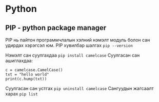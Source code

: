 # Python

## PIP - python package manager

PIP нь пайтон программчлалын хэлний нэмэлт модуль болон сан удирдах хэрэгсэл юм.
PIP хувилбар шалгах `pip --version`

Нэмэлт сан суулгахдаа `pip install camelcase`
Суулгасан сан ашиглахдаа:

```import camelcase
c = camelcase.CamelCase()
txt = "hello world"
print(c.hump(txt))
```

Суулгасан сан устгах `pip uninstall camelcase`
Сангуудын жагсаалт харах `pip list`
